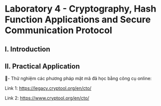 
# Laboratory 4 - Cryptography, Hash Function Applications and Secure Communication Protocol
## I. Introduction


## II. Practical Application
- Thử nghiệm các phương pháp mật mã đã học bằng công cụ online:

Link 1: https://legacy.cryptool.org/en/cto/

Link 2: https://www.cryptool.org/en/cto/
